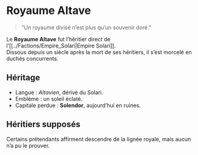 # Royaume Altave

> “Un royaume divisé n’est plus qu’un souvenir doré.”

Le **Royaume Altave** fut l’héritier direct de l’[[../Factions/Empire_Solari|Empire Solari]].  
Dissous depuis un siècle après la mort de ses héritiers, il s’est morcelé en duchés concurrents.

## Héritage
- Langue : *Altavien*, dérivé du Solari.  
- Emblème : un soleil éclaté.  
- Capitale perdue : **Solendor**, aujourd’hui en ruines.

## Héritiers supposés
Certains prétendants affirment descendre de la lignée royale, mais aucun n’a pu le prouver.
